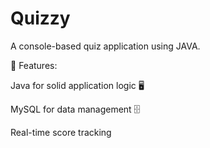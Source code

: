 # Quizzy
A console-based quiz application using JAVA.

🔹 Features:

Java for solid application logic 🖥️

MySQL for data management 🗄️

Real-time score tracking

